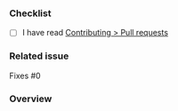 <!--
👋 Thank you for your Pull Request 🙏
-->

### Checklist

- [ ] I have read [Contributing > Pull requests](https://tuono.dev/documentation/contributing/pull-requests)

### Related issue

Fixes #0

<!-- Replace the content with "None" if you haven't an issue to link -->

### Overview

<!--

Explain the context and why you're making that change.
What is the problem you're trying to solve?
If a new feature is being added,
describe the intended use case that feature fulfills.

Bug fixes and new features should include tests.
-->
